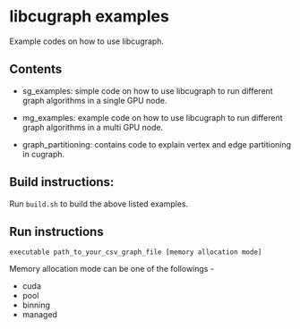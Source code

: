 # libcugraph examples

Example codes on how to use libcugraph.

## Contents

- sg_examples: simple code on how to use libcugraph to run different graph algorithms in a single GPU node.

- mg_examples: example code on how to use libcugraph to run different graph algorithms in a multi GPU node.

-  graph_partitioning: contains code to explain vertex and edge partitioning in cugraph.

## Build instructions:

Run `build.sh` to build the above listed examples.

## Run instructions

`executable path_to_your_csv_graph_file [memory allocation mode]`

Memory allocation mode can be one of the followings -

- cuda
- pool 
- binning
- managed